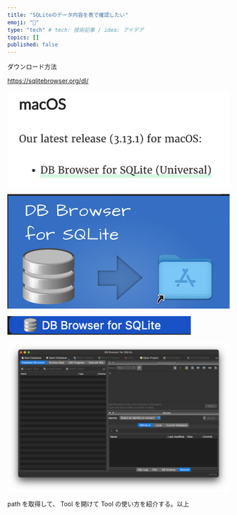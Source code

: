 ```yaml
---
title: "SQLiteのデータ内容を表で確認したい"
emoji: "👋"
type: "tech" # tech: 技術記事 / idea: アイデア
topics: []
published: false
---
```


ダウンロード方法

https://sqlitebrowser.org/dl/

![](/images/44503c3dc5db46/2025-01-22-14-46-14.png)

![](/images/44503c3dc5db46/2025-01-22-14-48-42.png)

![](/images/44503c3dc5db46/2025-01-22-14-50-15.png)

![](/images/44503c3dc5db46/2025-01-22-14-50-39.png)

path を取得して、
Tool を開けて
Tool の使い方を紹介する。以上
